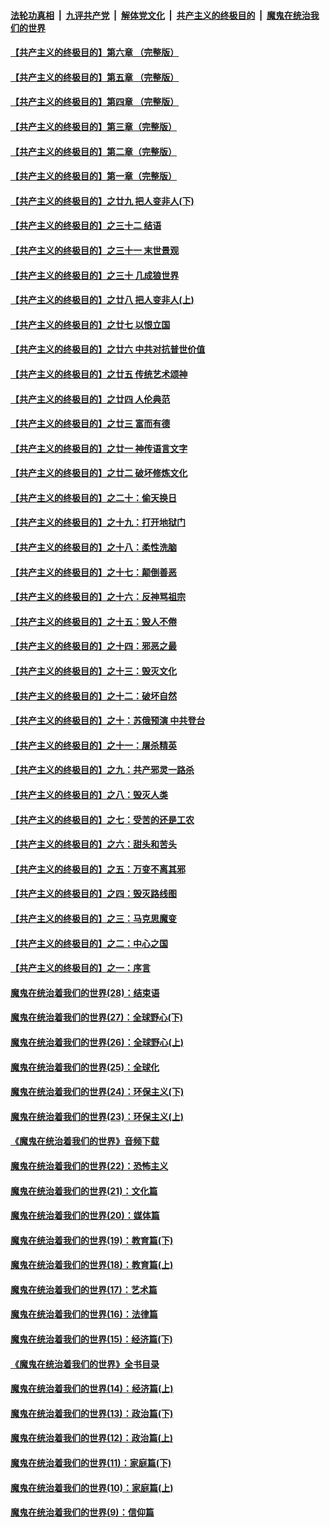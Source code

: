 ####  [法轮功真相](../../../../basic/blob/master/README.md?t=09300226) &nbsp;|&nbsp; [九评共产党](../../../../9ping.md/blob/master/README.md?t=09300226) &nbsp;|&nbsp; [解体党文化](../../../../jtdwh.md/blob/master/README.md?t=09300226)  &nbsp;|&nbsp; [共产主义的终极目的](../../../../gczydzjmd.md/blob/master/README.md?t=09300226) &nbsp;|&nbsp; [魔鬼在统治我们的世界](../../../../mgztzwmdsj.md/blob/master/README.md?t=09300226) 

#### [【共产主义的终极目的】第六章 （完整版）](../pages/nsc422/n11428913.md?t=09300226) 

#### [【共产主义的终极目的】第五章 （完整版）](../pages/nsc422/n11428912.md?t=09300226) 

#### [【共产主义的终极目的】第四章 （完整版）](../pages/nsc422/n11428907.md?t=09300226) 

#### [【共产主义的终极目的】第三章（完整版）](../pages/nsc422/n11428848.md?t=09300226) 

#### [【共产主义的终极目的】第二章（完整版）](../pages/nsc422/n11428831.md?t=09300226) 

#### [【共产主义的终极目的】第一章（完整版）](../pages/nsc422/n11417651.md?t=09300226) 

#### [【共产主义的终极目的】之廿九 把人变非人(下)](../pages/nsc422/n11344140.md?t=09300226) 

#### [【共产主义的终极目的】之三十二 结语](../pages/nsc422/n11360535.md?t=09300226) 

#### [【共产主义的终极目的】之三十一 末世景观](../pages/nsc422/n11351129.md?t=09300226) 

#### [【共产主义的终极目的】之三十 几成狼世界](../pages/nsc422/n11348280.md?t=09300226) 

#### [【共产主义的终极目的】之廿八 把人变非人(上)](../pages/nsc422/n11340492.md?t=09300226) 

#### [【共产主义的终极目的】之廿七 以恨立国](../pages/nsc422/n11336944.md?t=09300226) 

#### [【共产主义的终极目的】之廿六 中共对抗普世价值](../pages/nsc422/n11324785.md?t=09300226) 

#### [【共产主义的终极目的】之廿五 传统艺术颂神](../pages/nsc422/n11296396.md?t=09300226) 

#### [【共产主义的终极目的】之廿四 人伦典范](../pages/nsc422/n11296397.md?t=09300226) 

#### [【共产主义的终极目的】之廿三 富而有德](../pages/nsc422/n11283598.md?t=09300226) 

#### [【共产主义的终极目的】之廿一 神传语言文字](../pages/nsc422/n11263265.md?t=09300226) 

#### [【共产主义的终极目的】之廿二 破坏修炼文化](../pages/nsc422/n11245728.md?t=09300226) 

#### [【共产主义的终极目的】之二十：偷天换日](../pages/nsc422/n11238846.md?t=09300226) 

#### [【共产主义的终极目的】之十九：打开地狱门](../pages/nsc422/n11206376.md?t=09300226) 

#### [【共产主义的终极目的】之十八：柔性洗脑](../pages/nsc422/n11199994.md?t=09300226) 

#### [【共产主义的终极目的】之十七：颠倒善恶](../pages/nsc422/n11179782.md?t=09300226) 

#### [【共产主义的终极目的】之十六：反神骂祖宗](../pages/nsc422/n11166798.md?t=09300226) 

#### [【共产主义的终极目的】之十五：毁人不倦](../pages/nsc422/n11166792.md?t=09300226) 

#### [【共产主义的终极目的】之十四：邪恶之最](../pages/nsc422/n11150249.md?t=09300226) 

#### [【共产主义的终极目的】之十三：毁灭文化](../pages/nsc422/n11135227.md?t=09300226) 

#### [【共产主义的终极目的】之十二：破坏自然](../pages/nsc422/n11135214.md?t=09300226) 

#### [【共产主义的终极目的】之十：苏俄预演 中共登台](../pages/nsc422/n11118424.md?t=09300226) 

#### [【共产主义的终极目的】之十一：屠杀精英](../pages/nsc422/n11118442.md?t=09300226) 

#### [【共产主义的终极目的】之九：共产邪灵一路杀](../pages/nsc422/n11114139.md?t=09300226) 

#### [【共产主义的终极目的】之八：毁灭人类](../pages/nsc422/n11108503.md?t=09300226) 

#### [【共产主义的终极目的】之七：受苦的还是工农](../pages/nsc422/n11101809.md?t=09300226) 

#### [【共产主义的终极目的】之六：甜头和苦头](../pages/nsc422/n11096971.md?t=09300226) 

#### [【共产主义的终极目的】之五：万变不离其邪](../pages/nsc422/n11091285.md?t=09300226) 

#### [【共产主义的终极目的】之四：毁灭路线图](../pages/nsc422/n11086284.md?t=09300226) 

#### [【共产主义的终极目的】之三：马克思魔变](../pages/nsc422/n11061941.md?t=09300226) 

#### [【共产主义的终极目的】之二：中心之国](../pages/nsc422/n11047728.md?t=09300226) 

#### [【共产主义的终极目的】之一：序言](../pages/nsc422/n11086077.md?t=09300226) 

#### [魔鬼在统治着我们的世界(28)：结束语](../pages/nsc422/n10936246.md?t=09300226) 

#### [魔鬼在统治着我们的世界(27)：全球野心(下)](../pages/nsc422/n10928319.md?t=09300226) 

#### [魔鬼在统治着我们的世界(26)：全球野心(上)](../pages/nsc422/n10900318.md?t=09300226) 

#### [魔鬼在统治着我们的世界(25)：全球化](../pages/nsc422/n10788205.md?t=09300226) 

#### [魔鬼在统治着我们的世界(24)：环保主义(下)](../pages/nsc422/n10695307.md?t=09300226) 

#### [魔鬼在统治着我们的世界(23)：环保主义(上)](../pages/nsc422/n10688613.md?t=09300226) 

#### [《魔鬼在统治着我们的世界》音频下载](../pages/nsc422/n10635553.md?t=09300226) 

#### [魔鬼在统治着我们的世界(22)：恐怖主义](../pages/nsc422/n10614727.md?t=09300226) 

#### [魔鬼在统治着我们的世界(21)：文化篇](../pages/nsc422/n10597706.md?t=09300226) 

#### [魔鬼在统治着我们的世界(20)：媒体篇](../pages/nsc422/n10586579.md?t=09300226) 

#### [魔鬼在统治着我们的世界(19)：教育篇(下)](../pages/nsc422/n10564808.md?t=09300226) 

#### [魔鬼在统治着我们的世界(18)：教育篇(上)](../pages/nsc422/n10526970.md?t=09300226) 

#### [魔鬼在统治着我们的世界(17)：艺术篇](../pages/nsc422/n10499093.md?t=09300226) 

#### [魔鬼在统治着我们的世界(16)：法律篇](../pages/nsc422/n10485969.md?t=09300226) 

#### [魔鬼在统治着我们的世界(15)：经济篇(下)](../pages/nsc422/n10469975.md?t=09300226) 

#### [《魔鬼在统治着我们的世界》全书目录](../pages/nsc422/n10464261.md?t=09300226) 

#### [魔鬼在统治着我们的世界(14)：经济篇(上)](../pages/nsc422/n10457370.md?t=09300226) 

#### [魔鬼在统治着我们的世界(13)：政治篇(下)](../pages/nsc422/n10448270.md?t=09300226) 

#### [魔鬼在统治着我们的世界(12)：政治篇(上)](../pages/nsc422/n10444576.md?t=09300226) 

#### [魔鬼在统治着我们的世界(11)：家庭篇(下)](../pages/nsc422/n10440961.md?t=09300226) 

#### [魔鬼在统治着我们的世界(10)：家庭篇(上)](../pages/nsc422/n10435448.md?t=09300226) 

#### [魔鬼在统治着我们的世界(9)：信仰篇](../pages/nsc422/n10432159.md?t=09300226) 


